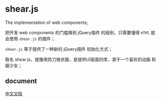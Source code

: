 # shear.js

The implementation of web components;

把开发 web components 的门槛降到 jQuery插件 的级别，只需要懂得 `HTMl` 就会使用 `shear.js` 的插件；

`shear.js` 等于提供了一种新的 jQuery插件 初始化方式；

取名 shear.js，就像用剪刀做衣服，是提供UI层面的库，源于一个喜欢的动画 斩服少女；

## document

[中文文档](docs/cn/01_web组件和shearjs.md)

